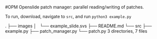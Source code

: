 #OPM
Openslide patch manager: parallel reading/writing of patches.

To run, download, navigate to `src`, and run `python3 example.py`

.
├── images
│   └── example_slide.svs
├── README.md
└── src
    ├── example.py
    ├── patch_manager.py
    └── patch.py
3 directories, 7 files
